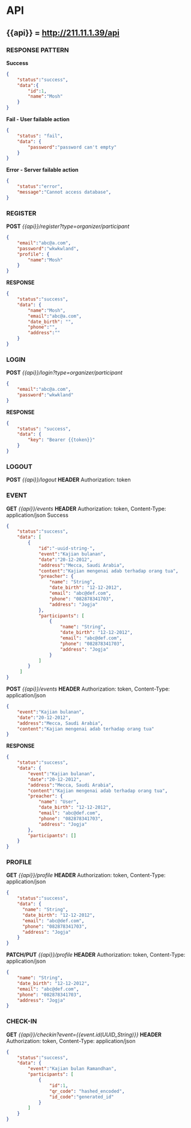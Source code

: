 # API

## {{api}} = http://211.11.1.39/api

### RESPONSE PATTERN
__Success__
```json
{
    "status":"success",
    "data":{
        "id":1,
        "name":"Mosh"
    }
}
```
__Fail - User failable action__
```json
{
    "status": "fail",
    "data": {
        "password":"password can't empty"
    }
}
```
__Error - Server failable action__
```json
{
    "status":"error",
    "message":"Cannot access database",
}
```

### REGISTER
__POST__ *{{api}}/register?type=organizer/participant*
```json
{
    "email":"abc@a.com",
    "password":"wkwkwland",
    "profile": {
        "name":"Mosh"
    }
}
```
__RESPONSE__
```json
{
    "status":"success",
    "data": {
        "name":"Mosh",
        "email":"abc@a.com",
        "date_birth": "",
        "phone":"",
        "address":""
    }
}
```

### LOGIN 
__POST__ *{{api}}/login?type=organizer/participant*

```json
{
    "email":"abc@a.com",
    "password":"wkwkland"
}
```

__RESPONSE__
```json
{
    "status": "success",
    "data": {
        "key": "Bearer {{token}}"
    }
}
```

### LOGOUT
__POST__ *{{api}}/logout*
__HEADER__ Authorization: token

### EVENT
__GET__ *{{api}}/events*
__HEADER__ Authorization: token, Content-Type: application/json
Success
```json
{
    "status":"success",
    "data": [
        {
            "id":"-uuid-string-",
            "event":"Kajian bulanan",
            "date":"20-12-2012",
            "address":"Mecca, Saudi Arabia",
            "content":"Kajian mengenai adab terhadap orang tua",
            "preacher": {
                "name": "String",
                "date_birth": "12-12-2012",
                "email": "abc@def.com",
                "phone": "082878341703",
                "address": "Jogja"
            },
            "participants": [
                {
                    "name": "String",
                    "date_birth": "12-12-2012",
                    "email": "abc@def.com",
                    "phone": "082878341703",
                    "address": "Jogja"
                }
            ]
        }
     ]
}
```
__POST__ *{{api}}/events*
__HEADER__ Authorization: token, Content-Type: application/json
```json
{
    "event":"Kajian bulanan",
    "date":"20-12-2012",
    "address":"Mecca, Saudi Arabia",
    "content":"Kajian mengenai adab terhadap orang tua"
}
```
__RESPONSE__
```json
{
    "status":"success",
    "data": {
        "event":"Kajian bulanan",
        "date":"20-12-2012",
        "address":"Mecca, Saudi Arabia",
        "content":"Kajian mengenai adab terhadap orang tua",
        "preacher": {
            "name": "User",
            "date_birth": "12-12-2012",
            "email": "abc@def.com",
            "phone": "082878341703",
            "address": "Jogja"
        },
        "participants": []
    }
}
```

### PROFILE 
__GET__ *{{api}}/profile*
__HEADER__ Authorization: token, Content-Type: application/json
```json
{
    "status":"success",
    "data": {
      "name": "String",
      "date_birth": "12-12-2012",
      "email": "abc@def.com",
      "phone": "082878341703",
      "address": "Jogja"
    }
}
```

__PATCH/PUT__ *{{api}}/profile*
__HEADER__ Authorization: token, Content-Type: application/json
```json
{
    "name": "String",
    "date_birth": "12-12-2012",
    "email": "abc@def.com",
    "phone": "082878341703",
    "address": "Jogja"
}
```

### CHECK-IN
__GET__ *{{api}}/checkin?event={{event.id(UUID_String)}}*
__HEADER__ Authorization: token, Content-Type: application/json
```json
{
    "status":"success",
    "data": {
        "event":"Kajian bulan Ramandhan",
        "participants": [
            {
                "id":1,
                "qr_code": "hashed_encoded",
                "id_code":"generated_id"
            }
        ]
    }
}
```



